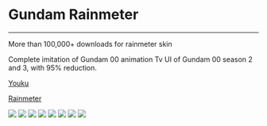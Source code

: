# Gundam Rainmeter
---

More than 100,000+ downloads for rainmeter skin

Complete imitation of Gundam 00 animation Tv UI of Gundam 00 season 2 and 3, with 95% reduction.


[Youku](http://v.youku.com/v_show/id_XNjEzNTU0OTI0.html)

[Rainmeter](https://bbs.rainmeter.cn/thread-115305-1-1.html)

![](https://lingmin.me/image/%E9%A1%B9%E7%9B%AE-%E9%AB%98%E8%BE%BE00/2134d98065380cd79efb22dba344ad34588281ed.jpg)
![](https://lingmin.me/image/%E9%A1%B9%E7%9B%AE-%E9%AB%98%E8%BE%BE00/235b8013b07eca806928bad1932397dda14483a5.jpg)
![](https://lingmin.me/image/%E9%A1%B9%E7%9B%AE-%E9%AB%98%E8%BE%BE00/0259a37eca8065380221242595dda144ac348283.jpg)
![](https://lingmin.me/image/%E9%A1%B9%E7%9B%AE-%E9%AB%98%E8%BE%BE00/571603385343fbf2bbc92615b27eca8064388fed.jpg)
![](https://lingmin.me/image/%E9%A1%B9%E7%9B%AE-%E9%AB%98%E8%BE%BE00/5bca76380cd79123872b1442af345982b3b78083.jpg)
![](https://lingmin.me/image/%E9%A1%B9%E7%9B%AE-%E9%AB%98%E8%BE%BE00/8e7afa24b899a9018e39d8001f950a7b0208f547.jpg)
![](https://lingmin.me/image/%E9%A1%B9%E7%9B%AE-%E9%AB%98%E8%BE%BE00/a460d55c10385343fce204179113b07eca8088a5.jpg)
![](https://lingmin.me/image/%E9%A1%B9%E7%9B%AE-%E9%AB%98%E8%BE%BE00/c209e8f2b2119313bb887f8667380cd790238d83.jpg)
